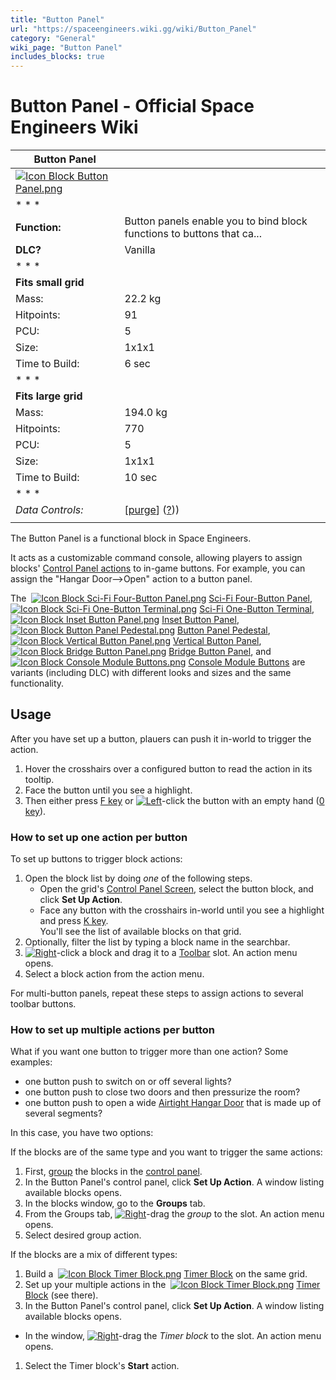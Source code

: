 ```yaml
---
title: "Button Panel"
url: "https://spaceengineers.wiki.gg/wiki/Button_Panel"
category: "General"
wiki_page: "Button Panel"
includes_blocks: true
---
```


# Button Panel - Official Space Engineers Wiki

| Button Panel |     |
| --- | --- |
| [![Icon Block Button Panel.png](https://spaceengineers.wiki.gg/images/Icon_Block_Button_Panel.png?614d24)](https://spaceengineers.wiki.gg/wiki/File:Icon_Block_Button_Panel.png) |     |
| * * * |     |
| **Function:** | Button panels enable you to bind block functions to buttons that ca... |
| **DLC?** | Vanilla |
| * * * |     |
| **Fits small grid** |     |
| Mass: | 22.2 kg |
| Hitpoints: | 91  |
| PCU: | 5   |
| Size: | 1x1x1 |
| Time to Build: | 6 sec |
| * * * |     |
| **Fits large grid** |     |
| Mass: | 194.0 kg |
| Hitpoints: | 770 |
| PCU: | 5   |
| Size: | 1x1x1 |
| Time to Build: | 10 sec |
| * * * |     |
| _Data Controls:_ | \[[purge](https://spaceengineers.wiki.gg/wiki/Button_Panel?action=purge)\] ([?](https://spaceengineers.wiki.gg/wiki/Template:Info_Block))) |
|     |     |

The Button Panel is a functional block in Space Engineers.

It acts as a customizable command console, allowing players to assign blocks' [Control Panel actions](https://spaceengineers.wiki.gg/wiki/Control_Panel_Screen "Control Panel Screen") to in-game buttons. For example, you can assign the "Hangar Door-->Open" action to a button panel.

The  [![Icon Block Sci-Fi Four-Button Panel.png](https://spaceengineers.wiki.gg/images/thumb/Icon_Block_Sci-Fi_Four-Button_Panel.png/21px-Icon_Block_Sci-Fi_Four-Button_Panel.png?927c59)](https://spaceengineers.wiki.gg/wiki/Sci-Fi_Four-Button_Panel "Sci-Fi Four-Button Panel") [Sci-Fi Four-Button Panel](https://spaceengineers.wiki.gg/wiki/Sci-Fi_Four-Button_Panel "Sci-Fi Four-Button Panel"),  [![Icon Block Sci-Fi One-Button Terminal.png](https://spaceengineers.wiki.gg/images/thumb/Icon_Block_Sci-Fi_One-Button_Terminal.png/21px-Icon_Block_Sci-Fi_One-Button_Terminal.png?8b1d8e)](https://spaceengineers.wiki.gg/wiki/Sci-Fi_One-Button_Terminal "Sci-Fi One-Button Terminal") [Sci-Fi One-Button Terminal](https://spaceengineers.wiki.gg/wiki/Sci-Fi_One-Button_Terminal "Sci-Fi One-Button Terminal"),  [![Icon Block Inset Button Panel.png](https://spaceengineers.wiki.gg/images/thumb/Icon_Block_Inset_Button_Panel.png/21px-Icon_Block_Inset_Button_Panel.png?ca3be5)](https://spaceengineers.wiki.gg/wiki/Inset_Button_Panel "Inset Button Panel") [Inset Button Panel](https://spaceengineers.wiki.gg/wiki/Inset_Button_Panel "Inset Button Panel"),  [![Icon Block Button Panel Pedestal.png](https://spaceengineers.wiki.gg/images/thumb/Icon_Block_Button_Panel_Pedestal.png/21px-Icon_Block_Button_Panel_Pedestal.png?5296ba)](https://spaceengineers.wiki.gg/wiki/Button_Panel_Pedestal "Button Panel Pedestal") [Button Panel Pedestal](https://spaceengineers.wiki.gg/wiki/Button_Panel_Pedestal "Button Panel Pedestal"),  [![Icon Block Vertical Button Panel.png](https://spaceengineers.wiki.gg/images/thumb/Icon_Block_Vertical_Button_Panel.png/21px-Icon_Block_Vertical_Button_Panel.png?e8f798)](https://spaceengineers.wiki.gg/wiki/Vertical_Button_Panel "Vertical Button Panel") [Vertical Button Panel](https://spaceengineers.wiki.gg/wiki/Vertical_Button_Panel "Vertical Button Panel"),  [![Icon Block Bridge Button Panel.png](https://spaceengineers.wiki.gg/images/thumb/Icon_Block_Bridge_Button_Panel.png/21px-Icon_Block_Bridge_Button_Panel.png?129692)](https://spaceengineers.wiki.gg/wiki/Bridge_Button_Panel "Bridge Button Panel") [Bridge Button Panel](https://spaceengineers.wiki.gg/wiki/Bridge_Button_Panel "Bridge Button Panel"), and  [![Icon Block Console Module Buttons.png](https://spaceengineers.wiki.gg/images/thumb/Icon_Block_Console_Module_Buttons.png/21px-Icon_Block_Console_Module_Buttons.png?faaacc)](https://spaceengineers.wiki.gg/wiki/Console_Module_Buttons "Console Module Buttons") [Console Module Buttons](https://spaceengineers.wiki.gg/wiki/Console_Module_Buttons "Console Module Buttons") are variants (including DLC) with different looks and sizes and the same functionality.

## Usage

After you have set up a button, plauers can push it in-world to trigger the action.

1.  Hover the crosshairs over a configured button to read the action in its tooltip.
2.  Face the button until you see a highlight.
3.  Then either press [F key](https://spaceengineers.wiki.gg/wiki/Key_Bindings "Key Bindings") or [![Left](https://commons.wiki.gg/images/thumb/Keyboard_White_Mouse_Left.png/20px-Keyboard_White_Mouse_Left.png?c1a406)](https://spaceengineers.wiki.gg/wiki/File:Keyboard_White_Mouse_Left.png "Left")\-click the button with an empty hand ([0 key](https://spaceengineers.wiki.gg/wiki/Key_Bindings "Key Bindings")).

### How to set up one action per button

To set up buttons to trigger block actions:

1.  Open the block list by doing _one_ of the following steps.
    *   Open the grid's [Control Panel Screen](https://spaceengineers.wiki.gg/wiki/Control_Panel_Screen "Control Panel Screen"), select the button block, and click **Set Up Action**.
    *   Face any button with the crosshairs in-world until you see a highlight and press [K key](https://spaceengineers.wiki.gg/wiki/Key_Bindings "Key Bindings").  
        You'll see the list of available blocks on that grid.
2.  Optionally, filter the list by typing a block name in the searchbar.
3.  [![Right](https://commons.wiki.gg/images/thumb/Keyboard_White_Mouse_Right.png/20px-Keyboard_White_Mouse_Right.png?3581de)](https://spaceengineers.wiki.gg/wiki/File:Keyboard_White_Mouse_Right.png "Right")\-click a block and drag it to a [Toolbar](https://spaceengineers.wiki.gg/wiki/Toolbar "Toolbar") slot. An action menu opens.
4.  Select a block action from the action menu.

For multi-button panels, repeat these steps to assign actions to several toolbar buttons.

### How to set up multiple actions per button

What if you want one button to trigger more than one action? Some examples:

*   one button push to switch on or off several lights?
*   one button push to close two doors and then pressurize the room?
*   one button push to open a wide [Airtight Hangar Door](https://spaceengineers.wiki.gg/wiki/Airtight_Hangar_Door "Airtight Hangar Door") that is made up of several segments?

In this case, you have two options:

If the blocks are of the same type and you want to trigger the same actions:

1.  First, [group](https://spaceengineers.wiki.gg/wiki/Groups "Groups") the blocks in the [control panel](https://spaceengineers.wiki.gg/wiki/Control_Panel_Screen "Control Panel Screen").
2.  In the Button Panel's control panel, click **Set Up Action**. A window listing available blocks opens.
3.  In the blocks window, go to the **Groups** tab.
4.  From the Groups tab, [![Right](https://commons.wiki.gg/images/thumb/Keyboard_White_Mouse_Right.png/20px-Keyboard_White_Mouse_Right.png?3581de)](https://spaceengineers.wiki.gg/wiki/File:Keyboard_White_Mouse_Right.png "Right")\-drag the _group_ to the slot. An action menu opens.
5.  Select desired group action.

If the blocks are a mix of different types:

1.  Build a  [![Icon Block Timer Block.png](https://spaceengineers.wiki.gg/images/thumb/Icon_Block_Timer_Block.png/21px-Icon_Block_Timer_Block.png?307e99)](https://spaceengineers.wiki.gg/wiki/Timer_Block "Timer Block") [Timer Block](https://spaceengineers.wiki.gg/wiki/Timer_Block "Timer Block") on the same grid.
2.  Set up your multiple actions in the  [![Icon Block Timer Block.png](https://spaceengineers.wiki.gg/images/thumb/Icon_Block_Timer_Block.png/21px-Icon_Block_Timer_Block.png?307e99)](https://spaceengineers.wiki.gg/wiki/Timer_Block "Timer Block") [Timer Block](https://spaceengineers.wiki.gg/wiki/Timer_Block "Timer Block") (see there).
3.  In the Button Panel's control panel, click **Set Up Action**. A window listing available blocks opens.

*   In the window, [![Right](https://commons.wiki.gg/images/thumb/Keyboard_White_Mouse_Right.png/20px-Keyboard_White_Mouse_Right.png?3581de)](https://spaceengineers.wiki.gg/wiki/File:Keyboard_White_Mouse_Right.png "Right")\-drag the _Timer block_ to the slot. An action menu opens.

1.  Select the Timer block's **Start** action.
